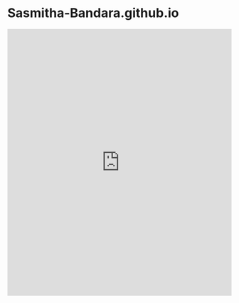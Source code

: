 # Sasmitha-Bandara.github.io
<!DOCTYPE html>
<html>
  <body>
    <iframe src="https://view.officeapps.live.com/op/embed.aspx?src=[https://1drv.ms/f/c/b5e722b817b0c68e/Esg30MNRe-hHp3ykFBXNccsB0oiwbRFD54oP8XGR6dNr8A?e=Kv7FbT]" width="100%" height="600px" frameborder="0"></iframe>
  </body>
</html>
